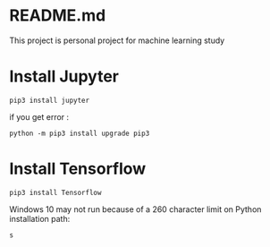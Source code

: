 # README.md

This project is personal project for machine learning study



# Install Jupyter
```
pip3 install jupyter
```
if you get error :
```
python -m pip3 install upgrade pip3
```

# Install Tensorflow
```
pip3 install Tensorflow
```

Windows 10 may not run because of a 260 character limit on Python installation path:

```
s
```
